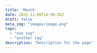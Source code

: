 ```yaml
---
title: 'Mouth'
date: 2022-11-08T14:50:26Z
draft: false
meta_img: "images/image.png"
tags:
  - "one tag"
  - "another tag"
description: "Description for the page"
---
```

